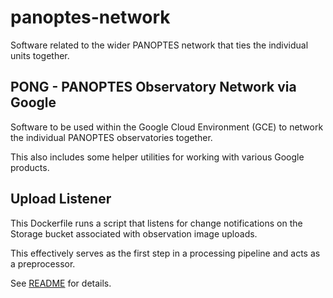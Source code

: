 # panoptes-network
Software related to the wider PANOPTES network that ties the individual units together.

## PONG - PANOPTES Observatory Network via Google

Software to be used within the Google Cloud Environment (GCE) to network the individual
PANOPTES observatories together.

This also includes some helper utilities for working with various Google products.

## Upload Listener

This Dockerfile runs a script that listens for change notifications on the Storage
bucket associated with observation image uploads.

This effectively serves as the first step in a processing pipeline and acts as a
preprocessor.

See [README](upload-listener/README.md) for details.